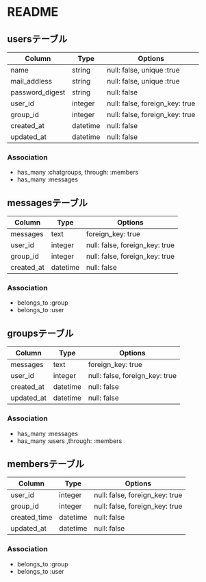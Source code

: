 # README

## usersテーブル

|Column|Type|Options|
|------|----|-------|
|name|string|null: false, unique :true|
|mail_addless|string|null: false, unique :true|
|password_digest|string|null: false|
|user_id|integer|null: false, foreign_key: true|
|group_id|integer|null: false, foreign_key: true|
|created_at|datetime|null: false|
|updated_at|datetime|null: false|

### Association
- has_many :chatgroups, through: :members
- has_many :messages

## messagesテーブル

|Column|Type|Options|
|------|----|-------|
|messages|text|foreign_key: true|
|user_id|integer|null: false, foreign_key: true|
|group_id|integer|null: false, foreign_key: true|
|created_at|datetime|null: false|

### Association
- belongs_to :group
- belongs_to :user

## groupsテーブル

|Column|Type|Options|
|------|----|-------|
|messages|text|foreign_key: true|
|user_id|integer|null: false, foreign_key: true|
|created_at|datetime|null: false|
|updated_at|datetime|null: false|

### Association
- has_many :messages
- has_many :users ,through: :members

## membersテーブル

|Column|Type|Options|
|------|----|-------|
|user_id|integer|null: false, foreign_key: true|
|group_id|integer|null: false, foreign_key: true|
|created_time|datetime|null: false|
|updated_at|datetime|null: false|

### Association
- belongs_to :group
- belongs_to :user